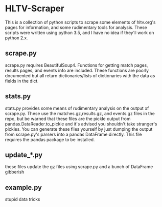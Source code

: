 # HLTV-Scraper

This is a collection of python scripts to scrape some elements of hltv.org's pages for information,
and some rudimentary tools for analysis. These scripts were written using python 3.5, and I have no
idea if they'll work on python 2.x.

## scrape.py
scrape.py requires BeautifulSoup4.  Functions for getting match pages, results pages, and events
info are included.  These functions are poorly documented but all return dictionaries/lists of
dictionaries with the data as fields in the dict.

## stats.py
stats.py provides some means of rudimentary analysis on the output of scrape.py.  These use the
matches.gz,results.gz, and events.gz files in the repo, but be warned that these files are the
pickle output from pandas.DataReader.to_pickle and it's advised you shouldn't take stranger's
pickles.  You can generate these files yourself by just dumping the output from scrape.py's parsers
into a pandas DataFrame directly.  This file requires the pandas package to be installed.

## update_*.py
these files update the gz files using scrape.py and a bunch of DataFrame gibberish

## example.py
stupid data tricks
